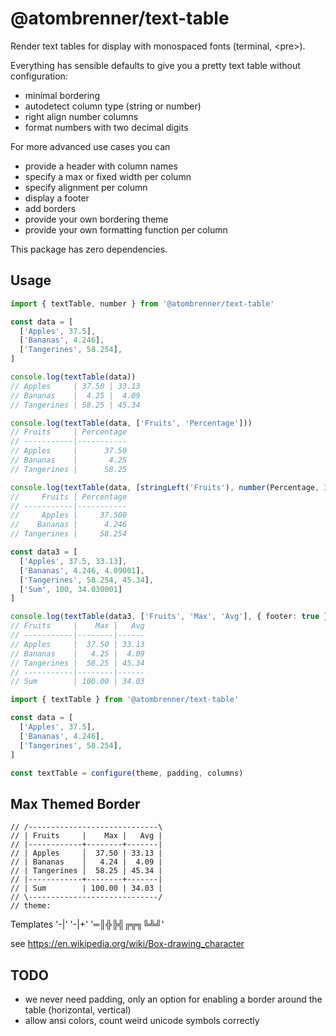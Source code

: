 # @atombrenner/text-table

Render text tables for display with monospaced fonts (terminal, &lt;pre>).

Everything has sensible defaults to give you a pretty text table without configuration:

- minimal bordering
- autodetect column type (string or number)
- right align number columns
- format numbers with two decimal digits

For more advanced use cases you can

- provide a header with column names
- specify a max or fixed width per column
- specify alignment per column
- display a footer
- add borders
- provide your own bordering theme
- provide your own formatting function per column

This package has zero dependencies.

## Usage

```typescript
import { textTable, number } from '@atombrenner/text-table'

const data = [
  ['Apples', 37.5],
  ['Bananas', 4.246],
  ['Tangerines', 58.254],
]

console.log(textTable(data))
// Apples     | 37.50 | 33.13
// Bananas    |  4.25 |  4.09
// Tangerines | 58.25 | 45.34

console.log(textTable(data, ['Fruits', 'Percentage']))
// Fruits     | Percentage
// -----------|-----------
// Apples     |      37.50
// Bananas    |       4.25
// Tangerines |      58.25

console.log(textTable(data, [stringLeft('Fruits'), number(Percentage, 3)]))
//     Fruits | Percentage
// -----------|-----------
//     Apples |     37.500
//    Bananas |      4.246
// Tangerines |     58.254

const data3 = [
  ['Apples', 37.5, 33.13],
  ['Bananas', 4.246, 4.09001],
  ['Tangerines', 58.254, 45.34],
  ['Sum', 100, 34.030001]
]

console.log(textTable(data3, ['Fruits', 'Max', 'Avg'], { footer: true })
// Fruits     |    Max |   Avg
// -----------|--------|------
// Apples     |  37.50 | 33.13
// Bananas    |   4.25 |  4.09
// Tangerines |  58.25 | 45.34
// -----------|--------|------
// Sum        | 100.00 | 34.03
```

```typescript
import { textTable } from '@atombrenner/text-table'

const data = [
  ['Apples', 37.5],
  ['Bananas', 4.246],
  ['Tangerines', 58.254],
]

const textTable = configure(theme, padding, columns)
```

## Max Themed Border

```
// /-----------------------------\
// | Fruits     |    Max |   Avg |
// |------------+--------+-------|
// | Apples     │  37.50 | 33.13 |
// | Bananas    │   4.24 |  4.09 |
// | Tangerines │  58.25 | 45.34 |
// |------------+--------+-------|
// | Sum        | 100.00 | 34.03 |
// \-----------------------------/
// theme:
```

Templates
'-|'
'-|+'
'═║╬╠╣╔╦╗╚╩╝'

see https://en.wikipedia.org/wiki/Box-drawing_character

## TODO

- we never need padding, only an option for enabling a border around the table (horizontal, vertical)
- allow ansi colors, count weird unicode symbols correctly
